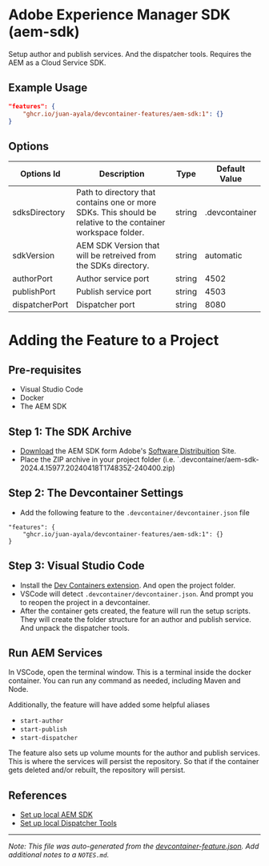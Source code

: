 
# Adobe Experience Manager SDK (aem-sdk)

Setup author and publish services. And the dispatcher tools. Requires the AEM as a Cloud Service SDK.

## Example Usage

```json
"features": {
    "ghcr.io/juan-ayala/devcontainer-features/aem-sdk:1": {}
}
```

## Options

| Options Id | Description | Type | Default Value |
|-----|-----|-----|-----|
| sdksDirectory | Path to directory that contains one or more SDKs. This should be relative to the container workspace folder. | string | .devcontainer |
| sdkVersion | AEM SDK Version that will be retreived from the SDKs directory. | string | automatic |
| authorPort | Author service port | string | 4502 |
| publishPort | Publish service port | string | 4503 |
| dispatcherPort | Dispatcher port | string | 8080 |

# Adding the Feature to a Project

## Pre-requisites
* Visual Studio Code
* Docker
* The AEM SDK

## Step 1: The SDK Archive
* [Download](https://experienceleague.adobe.com/en/docs/experience-manager-learn/cloud-service/local-development-environment-set-up/aem-runtime#download-the-aem-as-a-cloud-service-sdk) the AEM SDK form Adobe's [Software Distribuition](https://experience.adobe.com/#/downloads) Site.
* Place the ZIP archive in your project folder (i.e. `.devcontainer/aem-sdk-2024.4.15977.20240418T174835Z-240400.zip)

## Step 2: The Devcontainer Settings
* Add the following feature to the `.devcontainer/devcontainer.json` file
```jsonc
"features": {
    "ghcr.io/juan-ayala/devcontainer-features/aem-sdk:1": {}
}
```

## Step 3: Visual Studio Code
* Install the [Dev Containers extension](https://marketplace.visualstudio.com/items?itemName=ms-vscode-remote.remote-containers). And open the project folder.
* VSCode will detect `.devcontainer/devcontainer.json`. And prompt you to reopen the project in a devcontainer.
* After the container gets created, the feature will run the setup scripts. They will create the folder structure for an author and publish service. And unpack the dispatcher tools.

## Run AEM Services
In VSCode, open the terminal window. This is a terminal inside the docker container. You can run any command as needed, including Maven and Node.

Additionally, the feature will have added some helpful aliases
* `start-author`
* `start-publish`
* `start-dispatcher`

The feature also sets up volume mounts for the author and publish services. This is where the services will persist the repository. So that if the container gets deleted and/or rebuilt, the repository will persist.

## References
* [Set up local AEM SDK](https://experienceleague.adobe.com/en/docs/experience-manager-learn/cloud-service/local-development-environment-set-up/aem-runtime)
* [Set up local Dispatcher Tools](https://experienceleague.adobe.com/en/docs/experience-manager-learn/cloud-service/local-development-environment-set-up/dispatcher-tools)

---

_Note: This file was auto-generated from the [devcontainer-feature.json](https://github.com/juan-ayala/devcontainer-features/blob/main/src/aem-sdk/devcontainer-feature.json).  Add additional notes to a `NOTES.md`._
